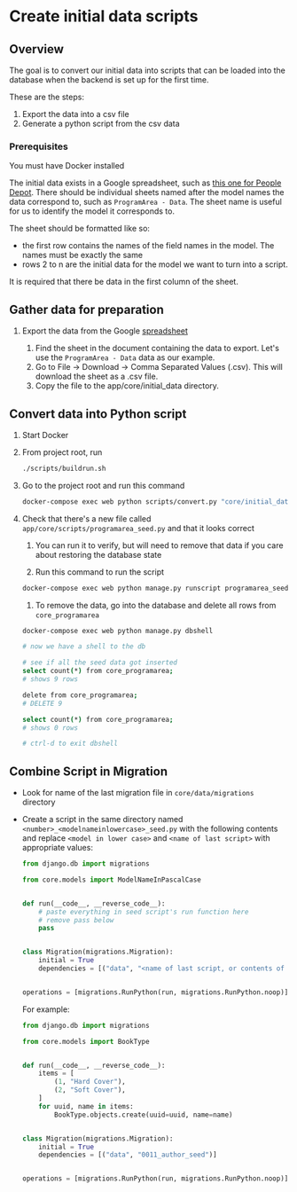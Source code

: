# Create initial data scripts

## Overview

The goal is to convert our initial data into scripts that can be loaded into the database when the backend is set up for the first time.

These are the steps:

1. Export the data into a csv file
1. Generate a python script from the csv data

### Prerequisites

You must have Docker installed

The initial data exists in a Google spreadsheet, such as [this one for People Depot][pd-data-spreadsheet]. There should be individual sheets named after the model names the data correspond to, such as `ProgramArea - Data`. The sheet name is useful for us to identify the model it corresponds to.

The sheet should be formatted like so:

- the first row contains the names of the field names in the model. The names must be exactly the same
- rows 2 to n are the initial data for the model we want to turn into a script.

It is required that there be data in the first column of the sheet.

## Gather data for preparation

1. Export the data from the Google [spreadsheet][pd-data-spreadsheet]

    1. Find the sheet in the document containing the data to export. Let's use the `ProgramArea - Data` data as our example.
    1. Go to File -> Download -> Comma Separated Values (.csv). This will download the sheet as a .csv file.
    1. Copy the file to the app/core/initial_data directory.

## Convert data into Python script

1. Start Docker

1. From project root, run

    ```bash
    ./scripts/buildrun.sh
    ```

1. Go to the project root and run this command

    ```bash
    docker-compose exec web python scripts/convert.py "core/initial_data/PD_ Table and field explanations  - ProgramArea - Data.csv"
    ```

1. Check that there's a new file called `app/core/scripts/programarea_seed.py` and that it looks correct

    1. You can run it to verify, but will need to remove that data if you care about restoring the database state

    1. Run this command to run the script

    ```bash
    docker-compose exec web python manage.py runscript programarea_seed
    ```

    1. To remove the data, go into the database and delete all rows from `core_programarea`

    ```bash
    docker-compose exec web python manage.py dbshell

    # now we have a shell to the db

    # see if all the seed data got inserted
    select count(*) from core_programarea;
    # shows 9 rows

    delete from core_programarea;
    # DELETE 9

    select count(*) from core_programarea;
    # shows 0 rows

    # ctrl-d to exit dbshell
    ```

## Combine Script in Migration

- Look for name of the last migration file in `core/data/migrations` directory

- Create a script in the same directory named `<number>_<modelnameinlowercase>_seed.py` with the following contents and
    replace `<model in lower case>` and `<name of last script>` with appropriate values:

    ```py
    from django.db import migrations

    from core.models import ModelNameInPascalCase


    def run(__code__, __reverse_code__):
        # paste everything in seed script's run function here
        # remove pass below
        pass


    class Migration(migrations.Migration):
        initial = True
        dependencies = [("data", "<name of last script, or contents of max_migration.txt>")]


    operations = [migrations.RunPython(run, migrations.RunPython.noop)]
    ```

    For example:

    ```py
    from django.db import migrations

    from core.models import BookType


    def run(__code__, __reverse_code__):
        items = [
            (1, "Hard Cover"),
            (2, "Soft Cover"),
        ]
        for uuid, name in items:
            BookType.objects.create(uuid=uuid, name=name)


    class Migration(migrations.Migration):
        initial = True
        dependencies = [("data", "0011_author_seed")]


    operations = [migrations.RunPython(run, migrations.RunPython.noop)]
    ```

[pd-data-spreadsheet]: https://docs.google.com/spreadsheets/d/1x_zZ8JLS2hO-zG0jUocOJmX16jh-DF5dccrd_OEGNZ0/
